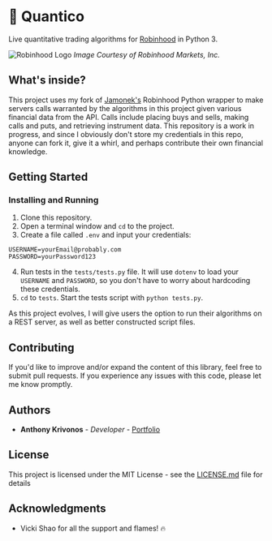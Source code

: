 # 🌿 Quantico

Live quantitative trading algorithms for [Robinhood](https://robinhood.com/) in Python 3.

![Robinhood Logo](https://timedotcom.files.wordpress.com/2018/08/robinhood_ios-android.jpg?quality=85)
*Image Courtesy of Robinhood Markets, Inc.*

## What's inside?

This project uses my fork of [Jamonek's](https://github.com/Jamonek/Robinhood) Robinhood Python wrapper to make servers calls warranted by the algorithms in this project given various financial data from the API. Calls include placing buys and sells, making calls and puts, and retrieving instrument data. This repository is a work in progress, and since I obviously don't store my credentials in this repo, anyone can fork it, give it a whirl, and perhaps contribute their own financial knowledge.

## Getting Started

### Installing and Running

1. Clone this repository.
2. Open a terminal window and `cd` to the project.
3. Create a file called `.env` and input your credentials:

```
USERNAME=yourEmail@probably.com
PASSWORD=yourPassword123
```

4. Run tests in the `tests/tests.py` file. It will use `dotenv` to load your `USERNAME` and `PASSWORD`, so you don't have to worry about hardcoding these credentials.
5. `cd` to `tests`. Start the tests script with `python tests.py`.

As this project evolves, I will give users the option to run their algorithms on a REST server, as well as better constructed script files.

## Contributing

If you'd like to improve and/or expand the content of this library, feel free to submit pull requests. If you experience any issues with this code, please let me know promptly.

## Authors

* **Anthony Krivonos** - *Developer* - [Portfolio](https://anthonykrivonos.com)

## License

This project is licensed under the MIT License - see the [LICENSE.md](LICENSE.md) file for details

## Acknowledgments

* Vicki Shao for all the support and flames! 🔥
